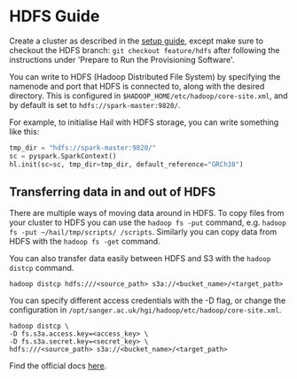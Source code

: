 # HDFS Guide

Create a cluster as described in the [setup guide](https://github.com/wtsi-hgi/hgi-cloud/blob/feature/hdfs/docs/setup.md), except make sure to checkout the HDFS branch: `git checkout feature/hdfs` after following the instructions under 'Prepare to Run the Provisioning Software'.

You can write to HDFS (Hadoop Distributed File System) by specifying the namenode and port that HDFS is connected to, along with the desired directory.
This is configured in `$HADOOP_HOME/etc/hadoop/core-site.xml`, and by default is set to `hdfs://spark-master:9820/`.

For example, to initialise Hail with HDFS storage, you can write something like this:
```python
tmp_dir = "hdfs://spark-master:9820/"
sc = pyspark.SparkContext()
hl.init(sc=sc, tmp_dir=tmp_dir, default_reference="GRCh38")
```


## Transferring data in and out of HDFS

There are multiple ways of moving data around in HDFS. To copy files from your cluster to HDFS you can use the
`hadoop fs -put` command, e.g. `hadoop fs -put ~/hail/tmp/scripts/ /scripts`.
Similarly you can copy data from HDFS with the `hadoop fs -get` command.

You can also transfer data easily between HDFS and S3 with the `hadoop distcp` command.
```
hadoop distcp hdfs:///<source_path> s3a://<bucket_name>/<target_path>
```

You can specify different access credentials with the -D flag, or change the configuration in `/opt/sanger.ac.uk/hgi/hadoop/etc/hadoop/core-site.xml`.
```
hadoop distcp \
-D fs.s3a.access.key=<access_key> \
-D fs.s3a.secret.key=<secret_key> \
hdfs:///<source_path> s3a://<bucket_name>/<target_path>
```

Find the official docs [here](https://hadoop.apache.org/docs/r2.7.1/).
